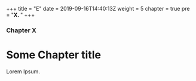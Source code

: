 +++
title = "E"
date = 2019-09-16T14:40:13Z
weight = 5
chapter = true
pre = "<b>X. </b>"
+++

### Chapter X

# Some Chapter title

Lorem Ipsum.